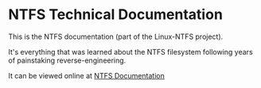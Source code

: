 # NTFS Technical Documentation

This is the NTFS documentation (part of the Linux-NTFS project).

It's everything that was learned about the NTFS filesystem
following years of painstaking reverse-engineering.

It can be viewed online at [NTFS Documentation](https://flatcap.github.io/ntfs-docs/)

